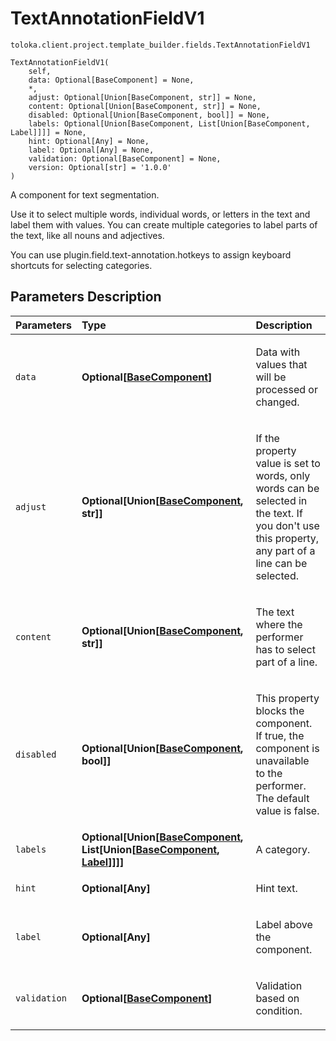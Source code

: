 # TextAnnotationFieldV1
`toloka.client.project.template_builder.fields.TextAnnotationFieldV1`

```
TextAnnotationFieldV1(
    self,
    data: Optional[BaseComponent] = None,
    *,
    adjust: Optional[Union[BaseComponent, str]] = None,
    content: Optional[Union[BaseComponent, str]] = None,
    disabled: Optional[Union[BaseComponent, bool]] = None,
    labels: Optional[Union[BaseComponent, List[Union[BaseComponent, Label]]]] = None,
    hint: Optional[Any] = None,
    label: Optional[Any] = None,
    validation: Optional[BaseComponent] = None,
    version: Optional[str] = '1.0.0'
)
```

A component for text segmentation.


Use it to select multiple words, individual words, or letters in the text and label them with values. You can create
multiple categories to label parts of the text, like all nouns and adjectives.

You can use plugin.field.text-annotation.hotkeys to assign keyboard shortcuts for selecting categories.

## Parameters Description

| Parameters | Type | Description |
| :----------| :----| :-----------|
`data`|**Optional\[[BaseComponent](toloka.client.project.template_builder.base.BaseComponent.md)\]**|<p>Data with values that will be processed or changed.</p>
`adjust`|**Optional\[Union\[[BaseComponent](toloka.client.project.template_builder.base.BaseComponent.md), str\]\]**|<p>If the property value is set to words, only words can be selected in the text. If you don&#x27;t use this property, any part of a line can be selected.</p>
`content`|**Optional\[Union\[[BaseComponent](toloka.client.project.template_builder.base.BaseComponent.md), str\]\]**|<p>The text where the performer has to select part of a line.</p>
`disabled`|**Optional\[Union\[[BaseComponent](toloka.client.project.template_builder.base.BaseComponent.md), bool\]\]**|<p>This property blocks the component. If true, the component is unavailable to the performer. The default value is false.</p>
`labels`|**Optional\[Union\[[BaseComponent](toloka.client.project.template_builder.base.BaseComponent.md), List\[Union\[[BaseComponent](toloka.client.project.template_builder.base.BaseComponent.md), [Label](toloka.client.project.template_builder.fields.TextAnnotationFieldV1.Label.md)\]\]\]\]**|<p>A category.</p>
`hint`|**Optional\[Any\]**|<p>Hint text.</p>
`label`|**Optional\[Any\]**|<p>Label above the component.</p>
`validation`|**Optional\[[BaseComponent](toloka.client.project.template_builder.base.BaseComponent.md)\]**|<p>Validation based on condition.</p>
